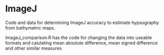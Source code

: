 # ImageJ
Code and data for determining ImageJ accuracy to estimate hypsography from bathymetric maps.
  
ImageJ_comparison.R has the code for changing the data into useable formats and calulating mean absolute difference, mean signed difference and other similar measures
